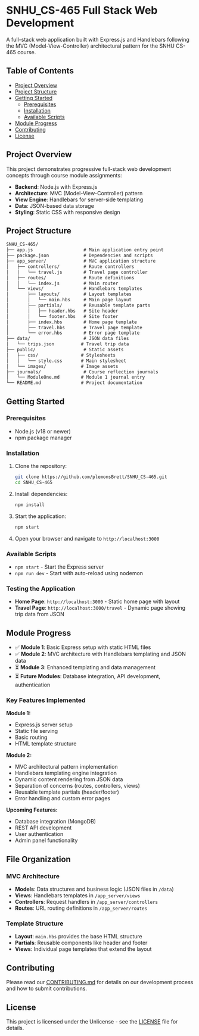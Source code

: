 # SNHU_CS-465 Full Stack Web Development

A full-stack web application built with Express.js and Handlebars following the MVC (Model-View-Controller) architectural pattern for the SNHU CS-465 course.

## Table of Contents

- [Project Overview](#project-overview)
- [Project Structure](#project-structure)
- [Getting Started](#getting-started)
  - [Prerequisites](#prerequisites)
  - [Installation](#installation)
  - [Available Scripts](#available-scripts)
- [Module Progress](#module-progress)
- [Contributing](#contributing)
- [License](#license)

## Project Overview

This project demonstrates progressive full-stack web development concepts through course module assignments:

- **Backend**: Node.js with Express.js
- **Architecture**: MVC (Model-View-Controller) pattern
- **View Engine**: Handlebars for server-side templating
- **Data**: JSON-based data storage
- **Styling**: Static CSS with responsive design

## Project Structure

```txt
SNHU_CS-465/
├── app.js                   # Main application entry point
├── package.json             # Dependencies and scripts
├── app_server/              # MVC application structure
│   ├── controllers/         # Route controllers
│   │   └── travel.js        # Travel page controller
│   ├── routes/              # Route definitions
│   │   └── index.js         # Main router
│   └── views/               # Handlebars templates
│       ├── layouts/         # Layout templates
│       │   └── main.hbs     # Main page layout
│       ├── partials/        # Reusable template parts
│       │   ├── header.hbs   # Site header
│       │   └── footer.hbs   # Site footer
│       ├── index.hbs        # Home page template
│       ├── travel.hbs       # Travel page template
│       └── error.hbs        # Error page template
├── data/                    # JSON data files
│   └── trips.json          # Travel trip data
├── public/                  # Static assets
│   ├── css/                # Stylesheets
│   │   └── style.css       # Main stylesheet
│   └── images/             # Image assets
├── journals/                # Course reflection journals
│   └── ModuleOne.md        # Module 1 journal entry
└── README.md               # Project documentation
```

## Getting Started

### Prerequisites

- Node.js (v18 or newer)
- npm package manager

### Installation

1. Clone the repository:

   ```bash
   git clone https://github.com/plemonsBrett/SNHU_CS-465.git
   cd SNHU_CS-465
   ```

2. Install dependencies:

   ```bash
   npm install
   ```

3. Start the application:

   ```bash
   npm start
   ```

4. Open your browser and navigate to `http://localhost:3000`

### Available Scripts

- `npm start` - Start the Express server
- `npm run dev` - Start with auto-reload using nodemon

### Testing the Application

- **Home Page**: `http://localhost:3000` - Static home page with layout
- **Travel Page**: `http://localhost:3000/travel` - Dynamic page showing trip data from JSON

## Module Progress

- ✅ **Module 1**: Basic Express setup with static HTML files
- ✅ **Module 2**: MVC architecture with Handlebars templating and JSON data
- ⏳ **Module 3**: Enhanced templating and data management
- ⏳ **Future Modules**: Database integration, API development, authentication

### Key Features Implemented

**Module 1:**

- Express.js server setup
- Static file serving
- Basic routing
- HTML template structure

**Module 2:**

- MVC architectural pattern implementation
- Handlebars templating engine integration
- Dynamic content rendering from JSON data
- Separation of concerns (routes, controllers, views)
- Reusable template partials (header/footer)
- Error handling and custom error pages

**Upcoming Features:**

- Database integration (MongoDB)
- REST API development
- User authentication
- Admin panel functionality

## File Organization

### MVC Architecture

- **Models**: Data structures and business logic (JSON files in `/data`)
- **Views**: Handlebars templates in `/app_server/views`
- **Controllers**: Request handlers in `/app_server/controllers`
- **Routes**: URL routing definitions in `/app_server/routes`

### Template Structure

- **Layout**: `main.hbs` provides the base HTML structure
- **Partials**: Reusable components like header and footer
- **Views**: Individual page templates that extend the layout

## Contributing

Please read our [CONTRIBUTING.md](CONTRIBUTING.md) for details on our development process and how to submit contributions.

## License

This project is licensed under the Unlicense - see the [LICENSE](LICENSE) file for details.
